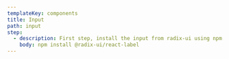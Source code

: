 ```yaml
---
templateKey: components
title: Input
path: input
step:
  - description: First step, install the input from radix-ui using npm
    body: npm install @radix-ui/react-label
---
```

